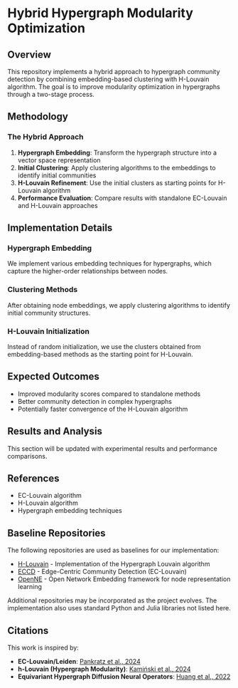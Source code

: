 # Hybrid Hypergraph Modularity Optimization

## Overview

This repository implements a hybrid approach to hypergraph community detection by combining embedding-based clustering with H-Louvain algorithm. The goal is to improve modularity optimization in hypergraphs through a two-stage process.

## Methodology

### The Hybrid Approach

1. **Hypergraph Embedding**: Transform the hypergraph structure into a vector space representation
2. **Initial Clustering**: Apply clustering algorithms to the embeddings to identify initial communities
3. **H-Louvain Refinement**: Use the initial clusters as starting points for H-Louvain algorithm
4. **Performance Evaluation**: Compare results with standalone EC-Louvain and H-Louvain approaches

## Implementation Details

### Hypergraph Embedding

We implement various embedding techniques for hypergraphs, which capture the higher-order relationships between nodes.

### Clustering Methods

After obtaining node embeddings, we apply clustering algorithms to identify initial community structures.

### H-Louvain Initialization

Instead of random initialization, we use the clusters obtained from embedding-based methods as the starting point for H-Louvain.

## Expected Outcomes

- Improved modularity scores compared to standalone methods
- Better community detection in complex hypergraphs
- Potentially faster convergence of the H-Louvain algorithm

## Results and Analysis

This section will be updated with experimental results and performance comparisons.

## References

- EC-Louvain algorithm
- H-Louvain algorithm
- Hypergraph embedding techniques

## Baseline Repositories

The following repositories are used as baselines for our implementation:

- [H-Louvain](https://github.com/pawelwm/h-louvain.git) - Implementation of the Hypergraph Louvain algorithm
- [ECCD](https://github.com/bartoszpankratz/ECCD.git) - Edge-Centric Community Detection (EC-Louvain)
- [OpenNE](https://github.com/thunlp/OpenNE.git) - Open Network Embedding framework for node representation learning

Additional repositories may be incorporated as the project evolves. The implementation also uses standard Python and Julia libraries not listed here.

## Citations

This work is inspired by:

- **EC-Louvain/Leiden**: [Pankratz et al., 2024](https://doi.org/10.1093/comnet/cnae035)
- **h-Louvain (Hypergraph Modularity)**: [Kamiński et al., 2024](https://doi.org/10.1093/comnet/cnae041)
- **Equivariant Hypergraph Diffusion Neural Operators**: [Huang et al., 2022](https://arxiv.org/abs/2207.06680)
